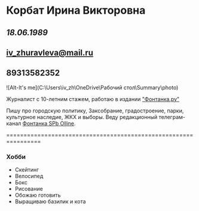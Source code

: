 # **Корбат Ирина Викторовна**
## _18.06.1989_
## iv_zhuravleva@mail.ru
## 89313582352


![Alt-It's me](C:\Users\iv_zh\OneDrive\Рабочий стол\Summary\photo)

Журналист с 10-летним стажем, работаю в издании ["Фонтанка.ру"](https://www.fontanka.ru/)

Пишу про городскую политику, Заксобрание, градостроение, парки, культурное наследие, ЖКХ и выборы. Веду редакционный телеграм-канал [Фонтанка SPb Olline](https://t.me/fontankaspb).

================================================================

### Хобби 

* Скейтинг
* Велосипед
* Бокс
* Рисование
* Обожаю готовить 
* Выращиваю базилик и кота